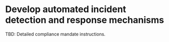 # Develop automated incident detection and response mechanisms

TBD: Detailed compliance mandate instructions.